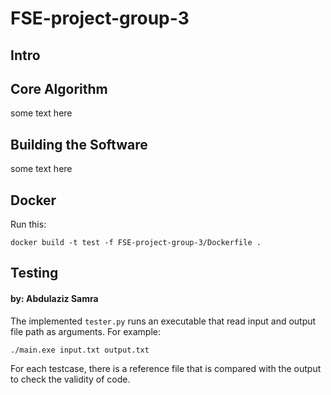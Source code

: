 # FSE-project-group-3
## Intro

## Core Algorithm
some text here

## Building the Software
some text here

## Docker
Run this:
```shell
docker build -t test -f FSE-project-group-3/Dockerfile .
```

## Testing
#### by: Abdulaziz Samra
The implemented `tester.py` runs an executable that read input and output file path as arguments. For example:
```shell
./main.exe input.txt output.txt
```
For each testcase, there is a reference file that is compared with the output to check the validity of code.
